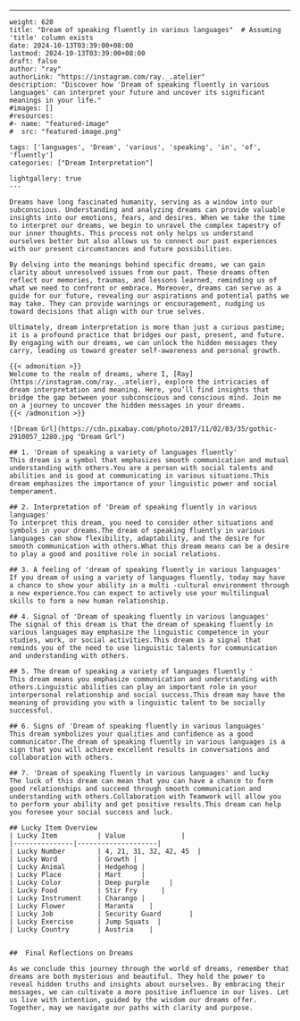 ---
    weight: 620
    title: "Dream of speaking fluently in various languages"  # Assuming 'title' column exists
    date: 2024-10-13T03:39:00+08:00
    lastmod: 2024-10-13T03:39:00+08:00
    draft: false
    author: "ray"
    authorLink: "https://instagram.com/ray._.atelier"
    description: "Discover how 'Dream of speaking fluently in various languages' can interpret your future and uncover its significant meanings in your life."
    #images: []
    #resources:
    #- name: "featured-image"
    #  src: "featured-image.png"
    
    tags: ['languages', 'Dream', 'various', 'speaking', 'in', 'of', 'fluently']
    categories: ["Dream Interpretation"]
    
    lightgallery: true
    ---
    
    Dreams have long fascinated humanity, serving as a window into our subconscious. Understanding and analyzing dreams can provide valuable insights into our emotions, fears, and desires. When we take the time to interpret our dreams, we begin to unravel the complex tapestry of our inner thoughts. This process not only helps us understand ourselves better but also allows us to connect our past experiences with our present circumstances and future possibilities.
    
    By delving into the meanings behind specific dreams, we can gain clarity about unresolved issues from our past. These dreams often reflect our memories, traumas, and lessons learned, reminding us of what we need to confront or embrace. Moreover, dreams can serve as a guide for our future, revealing our aspirations and potential paths we may take. They can provide warnings or encouragement, nudging us toward decisions that align with our true selves.
    
    Ultimately, dream interpretation is more than just a curious pastime; it is a profound practice that bridges our past, present, and future. By engaging with our dreams, we can unlock the hidden messages they carry, leading us toward greater self-awareness and personal growth.
    
    {{< admonition >}}
    Welcome to the realm of dreams, where I, [Ray](https://instagram.com/ray._.atelier), explore the intricacies of dream interpretation and meaning. Here, you’ll find insights that bridge the gap between your subconscious and conscious mind. Join me on a journey to uncover the hidden messages in your dreams.
    {{< /admonition >}}
    
    ![Dream Grl](https://cdn.pixabay.com/photo/2017/11/02/03/35/gothic-2910057_1280.jpg "Dream Grl")
    
    ## 1. 'Dream of speaking a variety of languages fluently'
    This dream is a symbol that emphasizes smooth communication and mutual understanding with others.You are a person with social talents and abilities and is good at communicating in various situations.This dream emphasizes the importance of your linguistic power and social temperament.
    
    ## 2. Interpretation of 'Dream of speaking fluently in various languages'
    To interpret this dream, you need to consider other situations and symbols in your dreams.The dream of speaking fluently in various languages can show flexibility, adaptability, and the desire for smooth communication with others.What this dream means can be a desire to play a good and positive role in social relations.
    
    ## 3. A feeling of 'dream of speaking fluently in various languages'
    If you dream of using a variety of languages fluently, today may have a chance to show your ability in a multi -cultural environment through a new experience.You can expect to actively use your multilingual skills to form a new human relationship.
    
    ## 4. Signal of 'Dream of speaking fluently in various languages'
    The signal of this dream is that the dream of speaking fluently in various languages may emphasize the linguistic competence in your studies, work, or social activities.This dream is a signal that reminds you of the need to use linguistic talents for communication and understanding with others.
    
    ## 5. The dream of speaking a variety of languages fluently '
    This dream means you emphasize communication and understanding with others.Linguistic abilities can play an important role in your interpersonal relationship and social success.This dream may have the meaning of providing you with a linguistic talent to be socially successful.
    
    ## 6. Signs of 'Dream of speaking fluently in various languages'
    This dream symbolizes your qualities and confidence as a good communicator.The dream of speaking fluently in various languages is a sign that you will achieve excellent results in conversations and collaboration with others.
    
    ## 7. 'Dream of speaking fluently in various languages' and lucky
    The luck of this dream can mean that you can have a chance to form good relationships and succeed through smooth communication and understanding with others.Collaboration with Teamwork will allow you to perform your ability and get positive results.This dream can help you foresee your social success and luck.
    
    ## Lucky Item Overview
    | Lucky Item          | Value              |
    |---------------|--------------------|
    | Lucky Number        | 4, 21, 31, 32, 42, 45  |
    | Lucky Word          | Growth |
    | Lucky Animal        | Hedgehog |
    | Lucky Place         | Mart     |
    | Lucky Color         | Deep purple     |
    | Lucky Food          | Stir Fry      |
    | Lucky Instrument    | Charango |
    | Lucky Flower        | Maranta    |
    | Lucky Job           | Security Guard       |
    | Lucky Exercise      | Jump Squats  |
    | Lucky Country       | Austria    |
    
    
    ##  Final Reflections on Dreams
    
    As we conclude this journey through the world of dreams, remember that dreams are both mysterious and beautiful. They hold the power to reveal hidden truths and insights about ourselves. By embracing their messages, we can cultivate a more positive influence in our lives. Let us live with intention, guided by the wisdom our dreams offer. Together, may we navigate our paths with clarity and purpose.
    